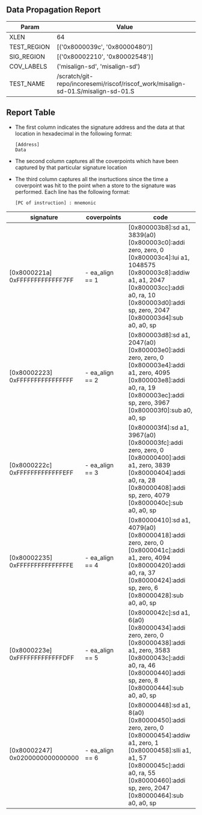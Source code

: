 
## Data Propagation Report

| Param       | Value    |
|-------------|----------|
| XLEN        | 64      |
| TEST_REGION | [('0x8000039c', '0x80000480')]      |
| SIG_REGION  | [('0x80002210', '0x80002548')]      |
| COV_LABELS  | ('misalign-sd', 'misalign-sd')      |
| TEST_NAME   | /scratch/git-repo/incoresemi/riscof/riscof_work/misalign-sd-01.S/misalign-sd-01.S    |

## Report Table

- The first column indicates the signature address and the data at that location in hexadecimal in the following format: 
  ```
  [Address]
  Data
  ```

- The second column captures all the coverpoints which have been captured by that particular signature location

- The third column captures all the insrtuctions since the time a coverpoint was
  hit to the point when a store to the signature was performed. Each line has
  the following format:
  ```
  [PC of instruction] : mnemonic
  ```

<style>
table th:first-of-type {
    width: 5%;
}
table th:nth-of-type(2) {
    width: 40%;
}
table th:nth-of-type(3) {
    width: 55%;
}
</style>

|            signature             |    coverpoints     |                                                                                                                      code                                                                                                                      |
|----------------------------------|--------------------|------------------------------------------------------------------------------------------------------------------------------------------------------------------------------------------------------------------------------------------------|
|[0x8000221a]<br>0xFFFFFFFFFFFFF7FF|- ea_align == 1<br> |[0x800003b8]:sd a1, 3839(a0)<br> [0x800003c0]:addi zero, zero, 0<br> [0x800003c4]:lui a1, 1048575<br> [0x800003c8]:addiw a1, a1, 2047<br> [0x800003cc]:addi a0, ra, 10<br> [0x800003d0]:addi sp, zero, 2047<br> [0x800003d4]:sub a0, a0, sp<br> |
|[0x80002223]<br>0xFFFFFFFFFFFFFFFF|- ea_align == 2<br> |[0x800003d8]:sd a1, 2047(a0)<br> [0x800003e0]:addi zero, zero, 0<br> [0x800003e4]:addi a1, zero, 4095<br> [0x800003e8]:addi a0, ra, 19<br> [0x800003ec]:addi sp, zero, 3967<br> [0x800003f0]:sub a0, a0, sp<br>                                 |
|[0x8000222c]<br>0xFFFFFFFFFFFFFEFF|- ea_align == 3<br> |[0x800003f4]:sd a1, 3967(a0)<br> [0x800003fc]:addi zero, zero, 0<br> [0x80000400]:addi a1, zero, 3839<br> [0x80000404]:addi a0, ra, 28<br> [0x80000408]:addi sp, zero, 4079<br> [0x8000040c]:sub a0, a0, sp<br>                                 |
|[0x80002235]<br>0xFFFFFFFFFFFFFFFE|- ea_align == 4<br> |[0x80000410]:sd a1, 4079(a0)<br> [0x80000418]:addi zero, zero, 0<br> [0x8000041c]:addi a1, zero, 4094<br> [0x80000420]:addi a0, ra, 37<br> [0x80000424]:addi sp, zero, 6<br> [0x80000428]:sub a0, a0, sp<br>                                    |
|[0x8000223e]<br>0xFFFFFFFFFFFFFDFF|- ea_align == 5<br> |[0x8000042c]:sd a1, 6(a0)<br> [0x80000434]:addi zero, zero, 0<br> [0x80000438]:addi a1, zero, 3583<br> [0x8000043c]:addi a0, ra, 46<br> [0x80000440]:addi sp, zero, 8<br> [0x80000444]:sub a0, a0, sp<br>                                       |
|[0x80002247]<br>0x0200000000000000|- ea_align == 6<br> |[0x80000448]:sd a1, 8(a0)<br> [0x80000450]:addi zero, zero, 0<br> [0x80000454]:addiw a1, zero, 1<br> [0x80000458]:slli a1, a1, 57<br> [0x8000045c]:addi a0, ra, 55<br> [0x80000460]:addi sp, zero, 2047<br> [0x80000464]:sub a0, a0, sp<br>     |
